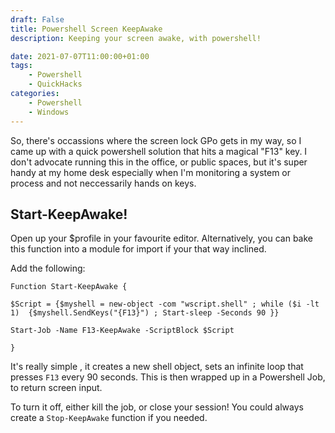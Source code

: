 ```yaml
---
draft: False
title: Powershell Screen KeepAwake
description: Keeping your screen awake, with powershell!

date: 2021-07-07T11:00:00+01:00
tags: 
    - Powershell
    - QuickHacks
categories:
    - Powershell
    - Windows
---
```

So, there's occassions where the screen lock GPo gets in my way, so I came up with a quick powershell solution that hits a magical "F13" key.
I don't advocate running this in the office, or public spaces, but it's super handy at my home desk especially when I'm monitoring a system or process and not neccessarily hands on keys.

## Start-KeepAwake!

Open up your $profile in your favourite editor. Alternatively, you can bake this function into a module for import if your that way inclined.

Add the following:
```
Function Start-KeepAwake {

$Script = {$myshell = new-object -com "wscript.shell" ; while ($i -lt 1)  {$myshell.SendKeys("{F13}") ; Start-sleep -Seconds 90 }}

Start-Job -Name F13-KeepAwake -ScriptBlock $Script

}
```
It's really simple , it creates a new shell object, sets an infinite loop that presses `F13` every 90 seconds. This is then wrapped up in a Powershell Job, to return screen input.

To turn it off, either kill the job, or close your session! You could always create a `Stop-KeepAwake` function if you needed.

